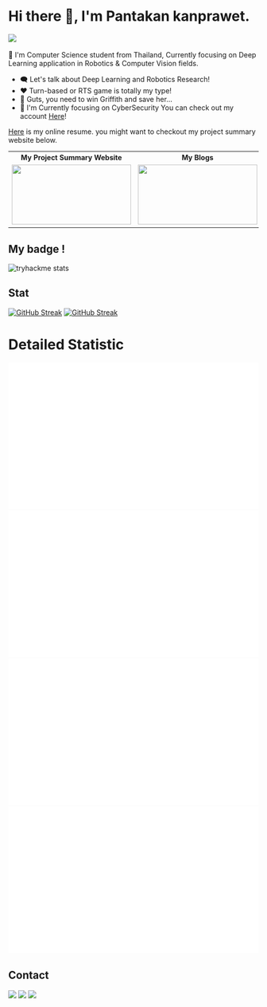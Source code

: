 # Hi there :wave:, I'm Pantakan kanprawet.
![](https://komarev.com/ghpvc/?username=Touutae-lab&style=for-the-badge&color=orange)

:whale: I'm Computer Science student from Thailand, Currently focusing on Deep Learning application in Robotics & Computer Vision fields.

- :left_speech_bubble: Let's talk about Deep Learning and Robotics Research!
- :heart: Turn-based or RTS game is totally my type!
- :bow: Guts, you need to win Griffith and save her...
- :seedling: I'm Currently focusing on CyberSecurity You can check out my account [Here](https://tryhackme.com/p/touutae)!

[Here](https://touutae-lab.github.io/Touutae-lab/) is my online resume.
you might want to checkout my project summary website below.
<br/>

<table>
    <tr>
        <th>My Project Summary Website</th>
        <th>My Blogs</th>
    </tr>
    <tr>
        <td>
            <a href="https://touutae-lab.github.io/Touutae-Portfolio/"><img src="https://www.vectorlogo.zone/logos/github/github-ar21.svg" width="240" height="120"/></a>
        </td>
        <td>
            <a href=https://medium.com/@touutae><img src="https://www.vectorlogo.zone/logos/medium/medium-ar21.svg" width="240" height="120"></a>
        </td>
    </tr>
</table>


## My badge !
![tryhackme stats](https://github.com/Touutae-lab/Touutae-lab/blob/main/src/file/touutae.png)

## Stat

[![GitHub Streak](https://streak-stats.demolab.com?user=touutae-lab&theme=dark#gh-dark-mode-only)](https://git.io/streak-stats)
[![GitHub Streak](https://streak-stats.demolab.com?user=touutae-lab&theme=default#gh-white-mode-only)](https://git.io/streak-stats)

# Detailed Statistic
![](https://github.com/Touutae-lab/github-stat/blob/master/generated/overview.svg#gh-dark-mode-only)
![](https://github.com/Touutae-lab/github-stat/blob/master/generated/languages.svg#gh-dark-mode-only)
![](https://github.com/Touutae-lab/github-stat/blob/master/generated/overview.svg#gh-white-mode-only)
![](https://github.com/Touutae-lab/github-stat/blob/master/generated/languages.svg#gh-white-mode-only)
## Contact
<a href="https://twitter.com/iamtouutae/" target="_blank"><img src="https://www.vectorlogo.zone/logos/twitter/twitter-ar21.svg"/></a>
<a href="https://www.linkedin.com/in/pantakan-kanprawet-66239720b/"  target="_blank"><img src="https://www.vectorlogo.zone/logos/linkedin/linkedin-ar21.svg"/></a>
<a href="mailto:pantakan.totae@gmail.com" target="_blank"><img src="https://www.vectorlogo.zone/logos/gmail/gmail-ar21.svg"/></a>
